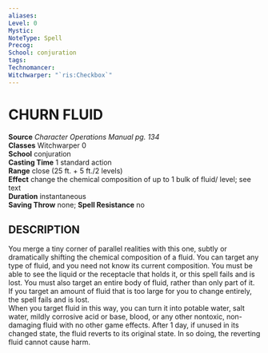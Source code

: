 ```yaml
---
aliases: 
Level: 0
Mystic: 
NoteType: Spell
Precog: 
School: conjuration
tags: 
Technomancer: 
Witchwarper: "`ris:Checkbox`"
---
```

# CHURN FLUID

**Source** _Character Operations Manual pg. 134_  
**Classes** Witchwarper 0  
**School** conjuration  
**Casting Time** 1 standard action  
**Range** close (25 ft. + 5 ft./2 levels)  
**Effect** change the chemical composition of up to 1 bulk of fluid/ level; see text  
**Duration** instantaneous  
**Saving Throw** none; **Spell Resistance** no

## DESCRIPTION

You merge a tiny corner of parallel realities with this one, subtly or dramatically shifting the chemical composition of a fluid. You can target any type of fluid, and you need not know its current composition. You must be able to see the liquid or the receptacle that holds it, or this spell fails and is lost. You must also target an entire body of fluid, rather than only part of it. If you target an amount of fluid that is too large for you to change entirely, the spell fails and is lost.  
When you target fluid in this way, you can turn it into potable water, salt water, mildly corrosive acid or base, blood, or any other nontoxic, non-damaging fluid with no other game effects. After 1 day, if unused in its changed state, the fluid reverts to its original state. In so doing, the reverting fluid cannot cause harm.